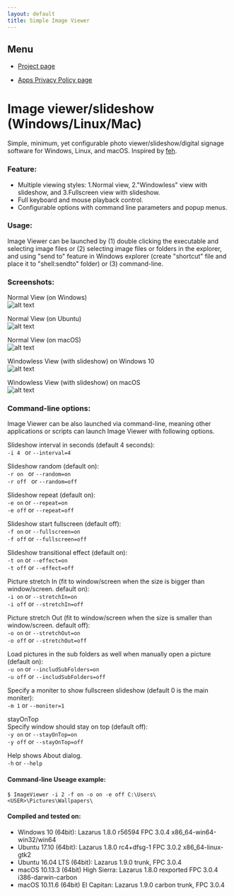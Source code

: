 ```yaml
---
layout: default
title: Simple Image Viewer
---
```


## Menu
  
* [Project page](https://github.com/torumyax/Image-viewer)  

* [Apps Privacy Policy page](https://torumyax.github.io/Image-viewer/app-privacy-policy/)  


# Image viewer/slideshow (Windows/Linux/Mac)
Simple, minimum, yet configurable photo viewer/slideshow/digital signage software for Windows, Linux, and macOS. Inspired by [feh](https://feh.finalrewind.org/).

### Feature:  
* Multiple viewing styles: 1.Normal view, 2."Windowless" view with slideshow, and 3.Fullscreen view with slideshow.   
* Full keyboard and mouse playback control. 
* Configurable options with command line parameters and popup menus.  

### Usage:  
Image Viewer can be launched by (1) double clicking the executable and selecting image files or (2) selecting image files or folders in the explorer, and using "send to" feature in Windows explorer (create "shortcut" file and place it to "shell:sendto" folder) or (3) command-line.



### Screenshots:
Normal View (on Windows)  
![alt text](https://github.com/torumyax/Image-viewer/blob/master/files/bin/ImageViewerScreenshot1.png?raw=true)

Normal View (on Ubuntu)  
![alt text](https://github.com/torumyax/Image-viewer/blob/master/files/bin/Screenshot%20from%202018-02-20%2021-19-26.jpg?raw=true)

Normal View (on macOS)  
![alt text](https://github.com/torumyax/Image-viewer/blob/master/files/bin/Mac%202018-02-20%2018.34.57.png?raw=true)

Windowless View (with slideshow) on Windows 10  
![alt text](https://github.com/torumyax/Image-viewer/blob/master/files/bin/ImageViewerScreenshot3.png?raw=true)

Windowless View (with slideshow) on macOS  
![alt text](https://github.com/torumyax/Image-viewer/blob/master/files/bin/macOS-inFrameScreenshot-2018-02-20%2023.56.00.png?raw=true)


### Command-line options:  
Image Viewer can be also launched via command-line, meaning other applications or scripts can launch Image Viewer with following options.  
   
   
Slideshow interval in seconds (default 4 seconds):  
` -i 4  `  or ` --interval=4  `   
  
Slideshow random (default on):  
  ` -r on  `  or  ` --random=on  `   
  ` -r off  `  or  ` --random=off  `   
  
Slideshow repeat (default on):  
` -e on `  or  ` --repeat=on `   
` -e off `  or  ` --repeat=off `   
  
Slideshow start fullscreen (default off):  
` -f on `  or  ` --fullscreen=on `   
` -f off `  or  ` --fullscreen=off `   
  
Slideshow transitional effect (default on):  
` -t on `  or  ` --effect=on `   
` -t off `  or  ` --effect=off `   
  
Picture stretch In (fit to window/screen when the size is bigger than window/screen. default on):  
` -i on `  or  ` --stretchIn=on `   
` -i off `  or  ` --stretchIn=off `   
  
Picture stretch Out (fit to window/screen when the size is smaller than window/screen. default off):  
` -o on `  or  ` --stretchOut=on `   
` -o off `  or  ` --stretchOut=off `   
  
Load pictures in the sub folders as well when manually open a picture (default on):  
` -u on `  or  ` --includSubFolders=on `   
` -u off `  or  ` --includSubFolders=off `   
  
Specify a moniter to show fullscreen slideshow (default 0 is the main moniter):  
` -m 1 `  or  ` --moniter=1 `    
  
stayOnTop  
Specify window should stay on top (default off):  
` -y on `  or  ` --stayOnTop=on `   
` -y off `  or  ` --stayOnTop=off `   

Help shows About dialog.  
` -h `  or  ` --help `   
  
   
#### Command-line Useage example:    
` $ ImageViewer -i 2 -f on -o on -e off C:\Users\<USER>\Pictures\Wallpapers\ ` 

 
#### Compiled and tested on:   

* Windows 10 (64bit): Lazarus 1.8.0 r56594 FPC 3.0.4 x86_64-win64-win32/win64
* Ubuntu 17.10 (64bit): Lazarus 1.8.0 rc4+dfsg-1 FPC 3.0.2 x86_64-linux-gtk2
* Ubuntu 16.04 LTS (64bit): Lazarus 1.9.0 trunk, FPC 3.0.4
* macOS 10.13.3 (64bit) High Sierra: Lazarus 1.8.0 rexported FPC 3.0.4 i386-darwin-carbon
* macOS 10.11.6 (64bit) El Capitan: Lazarus 1.9.0 carbon trunk, FPC 3.0.4

